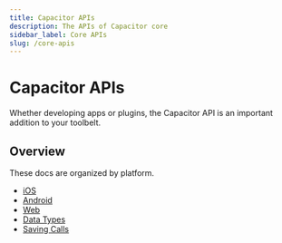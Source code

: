 ```yaml
---
title: Capacitor APIs
description: The APIs of Capacitor core
sidebar_label: Core APIs
slug: /core-apis
---
```


# Capacitor APIs

Whether developing apps or plugins, the Capacitor API is an important addition to your toolbelt.

## Overview

These docs are organized by platform.

- [iOS](/docs/v3/core-apis/ios)
- [Android](/docs/v3/core-apis/android)
- [Web](/docs/v3/core-apis/web)
- [Data Types](/docs/core-apis/data-types)
- [Saving Calls](/docs/core-apis/saving-calls)
